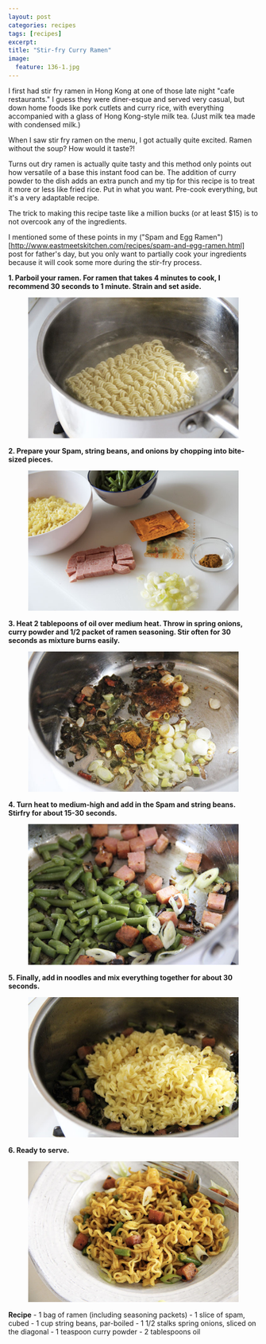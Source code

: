 ```yaml
---
layout: post
categories: recipes
tags: [recipes]
excerpt: 
title: "Stir-fry Curry Ramen"
image:
  feature: 136-1.jpg
---
```


I first had stir fry ramen in Hong Kong at one of those late night "cafe restaurants."  I guess they were diner-esque and served very casual, but down home foods like pork cutlets and curry rice, with everything  accompanied with a glass of Hong Kong-style milk tea. (Just milk tea made with condensed milk.)

When I saw stir fry ramen on the menu, I got actually quite excited.  Ramen without the soup?  How would it taste?!

Turns out dry ramen is actually quite tasty and this method only points out how versatile of a base this instant food can be.  The addition of curry powder to the dish adds an extra punch and my tip for this recipe is to treat it more or less like fried rice.  Put in what you want.  Pre-cook everything, but it's a very adaptable recipe.



The trick to making this recipe taste like a million bucks (or at least $15) is to not overcook any of the ingredients.  

I mentioned some of these points in my ("Spam and Egg Ramen")[http://www.eastmeetskitchen.com/recipes/spam-and-egg-ramen.html] post for father's day, but you only want to partially cook your ingredients because it will cook some more during the stir-fry process.


__1. Parboil your ramen.  For ramen that takes 4 minutes to cook, I recommend 30 seconds to 1 minute.  Strain and set aside.__ 

<figure> <img src='/images/136-2.jpg'> </figure>

__2. Prepare your Spam, string beans, and onions by chopping into bite-sized pieces.__

<figure> <img src='/images/136-3.jpg'> </figure>

__3. Heat 2 tablepoons of oil over medium heat. Throw in spring onions, curry powder and 1/2 packet of ramen seasoning.  Stir often for 30 seconds as mixture burns easily.__

<figure> <img src='/images/136-5.jpg'> </figure>

__4. Turn heat to medium-high and add in the Spam and string beans.  Stirfry for about 15-30 seconds.__

<figure> <img src='/images/136-6.jpg'> </figure>

__5. Finally, add in noodles and mix everything together for about 30 seconds.__

<figure> <img src='/images/136-7.jpg'> </figure>

__6. Ready to serve.__

<figure> <img src='/images/136-8.jpg'> </figure>
<section class='recipe'>
<p><strong>Recipe</strong>
- 1 bag of ramen (including seasoning packets)
- 1 slice of spam, cubed
- 1 cup string beans, par-boiled
- 1 1/2 stalks spring onions, sliced on the diagonal
- 1 teaspoon curry powder
- 2 tablespoons oil</p></section>